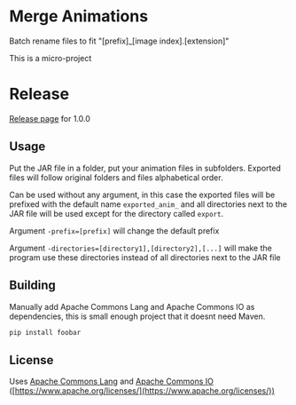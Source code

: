 # Merge Animations
Batch rename files to fit "[prefix]_[image index].[extension]"

This is a micro-project

# Release
[Release page](https://github.com/Klemms/MergeAnimations/releases/tag/1.0.0) for 1.0.0

## Usage
Put the JAR file in a folder, put your animation files in subfolders. Exported files will follow original folders and files alphabetical order.

Can be used without any argument, in this case the exported files will be prefixed with the default name ```exported_anim_``` and all directories next to the JAR file will be used except for the directory called ```export```.

Argument ```-prefix=[prefix]``` will change the default prefix

Argument ```-directories=[directory1],[directory2],[...]``` will make the program use these directories instead of all directories next to the JAR file

## Building

Manually add Apache Commons Lang and Apache Commons IO as dependencies, this is small enough project that it doesnt need Maven.

```bash
pip install foobar
```
## License
Uses [Apache Commons Lang](https://commons.apache.org/proper/commons-lang/) and [Apache Commons IO](https://commons.apache.org/proper/commons-io/) ([https://www.apache.org/licenses/](https://www.apache.org/licenses/))
